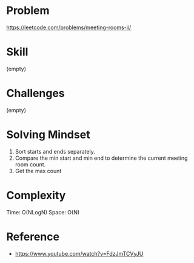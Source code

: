 
# Problem
https://leetcode.com/problems/meeting-rooms-ii/

# Skill
(empty)

# Challenges
(empty)

# Solving Mindset
1. Sort starts and ends separately.
2. Compare the min start and min end to determine the current meeting room count.
3. Get the max count

# Complexity
Time: O(NLogN)
Space: O(N)

# Reference
- https://www.youtube.com/watch?v=FdzJmTCVyJU
